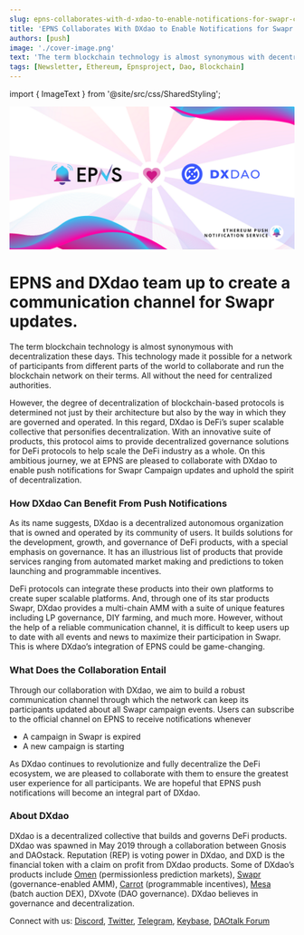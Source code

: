 ```yaml
---
slug: epns-collaborates-with-d-xdao-to-enable-notifications-for-swapr-campaign-updates
title: 'EPNS Collaborates With DXdao to Enable Notifications for Swapr Campaign Updates'
authors: [push]
image: './cover-image.png'
text: 'The term blockchain technology is almost synonymous with decentralization these days. This technology made it possible for a network of participants from different parts of the world to collaborate and run the blockchain network on their terms. All without the need for centralized authorities.'
tags: [Newsletter, Ethereum, Epnsproject, Dao, Blockchain]
---
```


import { ImageText } from '@site/src/css/SharedStyling';

![Cover Image of EPNS Collaborates With DXdao to Enable Notifications for Swapr Campaign Updates](./cover-image.png)

<!--truncate-->

<!--customheaderpoint-->

# EPNS and DXdao team up to create a communication channel for Swapr updates.

The term blockchain technology is almost synonymous with decentralization these days. This technology made it possible for a network of participants from different parts of the world to collaborate and run the blockchain network on their terms. All without the need for centralized authorities.

However, the degree of decentralization of blockchain-based protocols is determined not just by their architecture but also by the way in which they are governed and operated. In this regard, DXdao is DeFi’s super scalable collective that personifies decentralization. With an innovative suite of products, this protocol aims to provide decentralized governance solutions for DeFi protocols to help scale the DeFi industry as a whole. On this ambitious journey, we at EPNS are pleased to collaborate with DXdao to enable push notifications for Swapr Campaign updates and uphold the spirit of decentralization.

### How DXdao Can Benefit From Push Notifications

As its name suggests, DXdao is a decentralized autonomous organization that is owned and operated by its community of users. It builds solutions for the development, growth, and governance of DeFi products, with a special emphasis on governance. It has an illustrious list of products that provide services ranging from automated market making and predictions to token launching and programmable incentives.

DeFi protocols can integrate these products into their own platforms to create super scalable platforms. And, through one of its star products Swapr, DXdao provides a multi-chain AMM with a suite of unique features including LP governance, DIY farming, and much more. However, without the help of a reliable communication channel, it is difficult to keep users up to date with all events and news to maximize their participation in Swapr. This is where DXdao’s integration of EPNS could be game-changing.

### What Does the Collaboration Entail

Through our collaboration with DXdao, we aim to build a robust communication channel through which the network can keep its participants updated about all Swapr campaign events. Users can subscribe to the official channel on EPNS to receive notifications whenever

- A campaign in Swapr is expired
- A new campaign is starting

As DXdao continues to revolutionize and fully decentralize the DeFi ecosystem, we are pleased to collaborate with them to ensure the greatest user experience for all participants. We are hopeful that EPNS push notifications will become an integral part of DXdao.

### About DXdao

DXdao is a decentralized collective that builds and governs DeFi products. DXdao was spawned in May 2019 through a collaboration between Gnosis and DAOstack. Reputation (REP) is voting power in DXdao, and DXD is the financial token with a claim on profit from DXdao products. Some of DXdao’s products include [Omen](https://omen.eth.limo/) (permissionless prediction markets), [Swapr](https://swapr.eth.limo/) (governance-enabled AMM), [Carrot](https://carrot.eth.limo/) (programmable incentives), [Mesa](https://mesa.eth.limo/) (batch auction DEX), DXvote (DAO governance). DXdao believes in governance and decentralization.

Connect with us: [Discord](http://discord.gg/4QXEJQkvHH), [Twitter](https://twitter.com/Dxdao_), [Telegram](https://t.me/dxDAO), [Keybase](https://keybase.io/team/dx_dao), [DAOtalk Forum](https://daotalk.org/c/daos/dx-dao/15)
